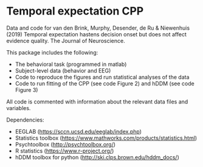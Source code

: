 # Temporal expectation CPP
Data and code for van den Brink, Murphy, Desender, de Ru & Niewenhuis (2019) Temporal expectation hastens decision onset but does not affect evidence quality. The Journal of Neuroscience.

This package includes the following:
- The behavioral task (programmed in matlab)
- Subject-level data (behavior and EEG)
- Code to reproduce the figures and run statistical analyses of the data
- Code to run fitting of the CPP (see code Figure 2) and hDDM (see code Figure 3)

All code is commented with information about the relevant data files and variables.

Dependencies:
- EEGLAB (https://sccn.ucsd.edu/eeglab/index.php)
- Statistics toolbox (https://www.mathworks.com/products/statistics.html)
- Psychtoolbox (http://psychtoolbox.org/)
- R statistics (https://www.r-project.org/)
- hDDM toolbox for python (http://ski.clps.brown.edu/hddm_docs/)
